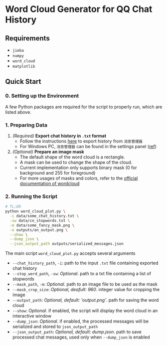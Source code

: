 # Word Cloud Generator for QQ Chat History

## Requirements

- `jieba`
- `numpy`
- `word_cloud`
- `matplotlib`

## Quick Start

### 0. Setting up the Environment

A few Python packages are required for the script to properly run, which are listed above.

### 1. Preparing Data

1. *(Required)* **Export chat history in `.txt` format**
   - Follow the instructions [here](https://kf.qq.com/faq/161230MfMfqy161230q2ENVr.html) to export history from `消息管理器`
   - For Windows PC, `消息管理器` can be found in the settings panel ([ref](https://jingyan.baidu.com/article/495ba841bea61a79b30ede9a.html))
2. *(Optional)* **Prepare an image mask**
   - The default shape of the word cloud is a rectangle.
   - A mask can be used to change the shape of the cloud.
   - Current implementation only supports binary mask (0 for background and 255 for foreground)
   - For more usages of masks and colors, refer to the [official documentation of wordcloud](https://amueller.github.io/word_cloud/index.html)

### 2. Running the Script

```sh
# TL;DR
python word_cloud_plot.py \
  -i data/some_chat_history.txt \
  -sw data/cn_stopwords.txt \
  -m data/some_fancy_mask.png \
  -o outputs/an_output.png \
  --show \
  --dump_json \
  --json_output_path outputs/serialized_messages.json
```

The main script `word_cloud_plot.py` accepts several arguments

- `--chat_history_path`, `-i`: path to the input `.txt` file containing exported chat history
- `--stop_word_path`, `-sw`: *Optional*. path to a txt file containing a list of stopwords
- `--mask_path`, `-m`: *Optional*. path to an image file to be used as the mask
- `--mask_crop_size`: *Optional, deafult: 960*. integer value for cropping the image
- `--output_path`: *Optional, default: 'output.png'*. path for saving the word cloud
- `--show`: *Optional*. if enabled, the script will display the word cloud in an interactive window
- `--dump_json`: *Optional*. if enabled, the processed messages will be serialized and stored to `json_output_path`
- `--json_output_path`: *Optional, default: dump.json*. path to save processed chat messages, used only when `--dump_json` is enabled
